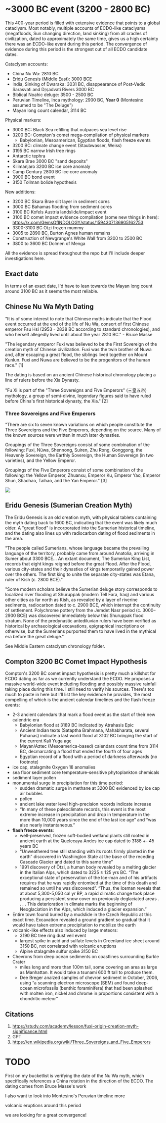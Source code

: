 # ~3000 BC event (3200 - 2800 BC)

This 400-year period is filled with extensive evidence that points to a global cataclysm. Most notably, multiple accounts of ECDO-like cataclysms (megafloods, Sun changing direction, land sinking) from all cradles of civilization, dated to approximately the same time, gives us a high certainty there was an ECDO-like event during this period. The convergence of evidence during this period is the strongest out of all ECDO candidate dates.

Cataclysm accounts:
- China Nu Wa: 2810 BC
- Eridu Genesis (Middle East): 3000 BCE
- India, Sinking of Dwaraka: 3031 BC, disappearance of Post-Vedic Sarasvati and Dṛṣadvati Rivers 3000 BC
- Biblical Noahic deluge: 3500 - 2500 BC
- Peruvian Timeline, Inca mythology: 2900 BC, **Year 0** (Montesino assumed to be "The Deluge")
- Mayan long count calendar, 3114 BC

Physical markers:
- 3000 BC: Black Sea refilling that outpaces sea level rise
- 3200 BC: Compton's comet mega-compilation of physical markers
    - Babylonian, Mesoamerican, Egyptian floods, flash freeze events
- 3200 BC: climate change event (Staubwasser, Weiss)
- 3195 BC narrow Irish tree rings
- Antarctic tephra
- Skara Brae 3000 BC "sand deposits"
- Kilimanjaro 3200 BC ice core anomaly
- Camp Century 2800 BC ice core anomaly
- 3900 BC bond event
- 3150 Tollman bolide hypothesis

New additions:
- 3200 BC Skara Brae silt layer in sediment cores
- 3000 BC Bahamas flooding from sediment cores
- 3100 BC Kofels Austria landslide/impact event
- 3100 BC comet impact evidence compilation (some new things in here): https://x.com/GemsOfINDOLOGY/status/1594307136905162753
- 3300-3100 BC Otzi frozen mummy
- 3005 to 2890 BC, Burton Agnes human remains
- Construction of Newgrange's White Wall from 3200 to 2500 BC
- 3800 to 3600 BC Dolmen of Menga

All the evidence is spread throughout the repo but I'll include deeper investigations here.

## Exact date

In terms of an exact date, I'd have to lean towards the Mayan long count around 3100 BC as it seems the most reliable.

## Chinese Nu Wa Myth Dating

"It is of some interest to note that Chinese myths indicate that the Flood event occurred at the end of the life of Nu Wa, consort of first Chinese emperor Fsu Hsi (2953 - 2838 BC according to standard chronologies), and who herself allegedly lived until about the year 2810 BC." - Bruce Masse

"The legendary emperor Fuxi was believed to be the First Sovereign of the creation myth of Chinese civilization. Fuxi was the twin brother of Nuwa and, after escaping a great flood, the siblings lived together on Mount Kunlun. Fuxi and Nuwa are believed to be the progenitors of the human race." [1]

The dating is based on an ancient Chinese historical chronology placing a line of rulers before the Xia Dynasty.

"Fu Xi is part of the "Three Sovereigns and Five Emperors" (三皇五帝) mythology, a group of semi-divine, legendary figures said to have ruled before China's first historical dynasty, the Xia." [2]

### Three Sovereigns and Five Emperors

"There are six to seven known variations on which people constitute the Three Sovereigns and the Five Emperors, depending on the source. Many of the known sources were written in much later dynasties.

Groupings of the Three Sovereigns consist of some combination of the following: Fuxi, Nüwa, Shennong, Suiren, Zhu Rong, Gonggong, the Heavenly Sovereign, the Earthly Sovereign, the Human Sovereign (in two varieties), and the Yellow Emperor.

Groupings of the Five Emperors consist of some combination of the following: the Yellow Emperor, Zhuanxu, Emperor Ku, Emperor Yao, Emperor Shun, Shaohao, Taihao, and the Yan Emperor." [3]

![](img/three-sovereigns.png)

## Eridu Genesis (Sumerian Creation Myth)

The Eridu Genesis is an old creation myth, with physical tablets containing the myth dating back to 1600 BC, indicating that the event was likely much older. A "great flood" is incorporated into the Sumerian historical timeline, and the dating also lines up with radiocarbon dating of flood sediments in the area.

"The people called Sumerians, whose language became the prevailing language of the territory, probably came from around Anatolia, arriving in Sumer about 3300 BCE... An extant document, The Sumerian King List, records that eight kings reigned before the great Flood. After the Flood, various city-states and their dynasties of kings temporarily gained power over the others. The first king to unite the separate city-states was Etana, ruler of Kish (c. 2800 BCE)."

"Some modern scholars believe the Sumerian deluge story corresponds to localized river flooding at Shuruppak (modern Tell Fara, Iraq) and various other cities as far north as Kish, as revealed by a layer of riverine sediments, radiocarbon dated to c. 2900 BCE, which interrupt the continuity of settlement. Polychrome pottery from the Jemdet Nasr period (c. 3000–2900 BCE) was discovered immediately below this Shuruppak flood stratum. None of the predynastic antediluvian rulers have been verified as historical by archaeological excavations, epigraphical inscriptions or otherwise, but the Sumerians purported them to have lived in the mythical era before the great deluge."

See Middle Eastern cataclysm chronology folder.

## Compton 3200 BC Comet Impact Hypothesis

Compton's 3200 BC comet impact hypothesis is pretty much a killshot for ECDO dating as far as we currently understand the ECDO. He proposes a massive world-wide event including flooding and possibly massive rainfall taking place during this time. I still need to verify his sources. There's too much to paste in here but I'll list the key evidence he provides, the most compelling of which is the ancient calendar timelines and the flash freeze events:

- 2-3 ancient calendars that mark a flood event as the start of their new calendric era
	- Babylonian flood at 3189 BC indicated by Atrahasis Epic
	- Ancient Indian texts (Sataptha Brahmana, Mahabharata, several Puhanas) indicate a last world flood at 3102 BC bringing the start of the current Kali Yuga age
	- Mayan/Aztec (Mesoamerica-based) calendars count time from 3114 BC, decmarcating a flood that ended the fourth of four ages
	- Egyptian record of a flood with a period of darkness afterwards (no footnote)
- ice cap, stalagmite Oxygen 18 anomalies
- sea floor sediment core temperature-sensitive phytoplankton chemicals
- sediment layer pollen
- monumental surge in precipitation for this time period:
	- sudden dramatic surge in methane at 3200 BC evidenced by ice cap air bubbles
	- pollen
	- ancient lake water level high-precision records indicate increase
	- “In many of these paleoclimate records, this event is the most extreme increase in precipitation and drop in temperature in the more than 10,000 years since the end of the last ice age” and “was also nearly instantaneous.”
- **flash freeze events**:
	- well-preserved, frozen soft-bodied wetland plants still rooted in ancient earth at the Quelccaya Andes ice cap dated to 3188 +- 45 years BC
	- “Unweathered tree still standing with its roots firmly planted in the earth” discovered in Washington State at the base of the receding Cascade Glacier and dated to this same time”
	- 1991 discovery of Ötzi, a human body revealed by a melting glacier in the Italian Alps, which dated to 3225 ± 125 yrs BC.  “The exceptional state of preservation of the Ice-man and of his artifacts requires that he was rapidly entombed at the time of this death and remained so until he was discovered”.  “Thus, the Iceman reveals that at about 5,300-5,050 cal yr BP, a rapid climatic change took place producing a persistent snow cover on previously deglaciated areas . . . . This deterioration in climate marks the beginning of Neoglaciation in the Alps, which induced a glacier expansion.”
- Entire town found buried by a mudslide in the Czech Republic at this exact time.  Excavation revealed a ground gradient so gradual that it would have taken extreme precipitation to mobilize the earth
- volcanic-like effects also induced by large meteors:
	- 3190 BC tree ring dust veil event
	- largest spike in acid and sulfate levels in Greenland ice sheet around 3150 BC, not correlated with volcanic eruptions
	- Alpine stalagmite sulfur spike 3150 BC
- Chevrons from deep ocean sediments on coastlines surrounding Burkle Crater
	- miles long and more than 100m tall, some covering an area as large as Manhattan. It would take a tsunami 600 ft tall to produce them.
	- Dee Breger analzed samples of chevron sediment in October, 2006, using “a scanning electron microscope (SEM) and found deep-ocean microfossils (benthic foraminifera) that had been splashed with molten iron, nickel and chrome in proportions consistent with a chondritic meteor”

## Citations

1. https://study.com/academy/lesson/fuxi-origin-creation-myth-significance.html
2. GPT
3. https://en.wikipedia.org/wiki/Three_Sovereigns_and_Five_Emperors

# TODO

First on my bucketlist is verifying the date of the Nu Wa myth, which specifically references a China rotation in the direction of the ECDO. The dating comes from Bruce Masse's work

I also want to look into Montesino's Peruvian timeline more

volcanic eruptions around this period

we are looking for a great convergence!
